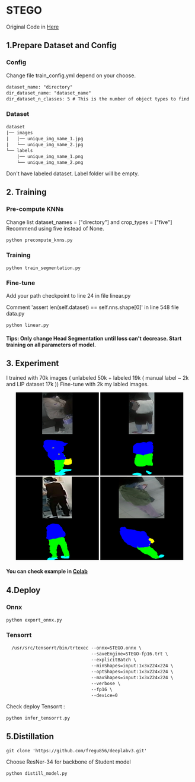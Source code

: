 # STEGO
Original Code in [Here](https://github.com/mhamilton723/STEGO)

## 1.Prepare Dataset and Config
### Config
Change file train_config.yml depend on your choose. 
```
dataset_name: "directory"
dir_dataset_name: "dataset_name"
dir_dataset_n_classes: 5 # This is the number of object types to find
```
### Dataset 

```
dataset
|── images
|   |── unique_img_name_1.jpg
|   └── unique_img_name_2.jpg
└── labels
    |── unique_img_name_1.png
    └── unique_img_name_2.png
```
Don't have labeled dataset. Label folder will be empty.


## 2. Training
### Pre-compute KNNs
Change list dataset_names = ["directory"] and crop_types = ["five"]
Recommend using five instead of None.
```
python precompute_knns.py
```
### Training 
```
python train_segmentation.py
```
### Fine-tune
Add your path checkpoint to line 24 in file linear.py

Comment 'assert len(self.dataset) == self.nns.shape[0]' in line 548 file data.py
```
python linear.py
```
#### Tips: Only change Head Segmentation until loss can't decrease. Start training on all parameters of model.

## 3. Experiment
I trained with 70k images ( unlabeled 50k + labeled 19k ( manual label ~ 2k and LIP dataset 17k ))
Fine-tune with 2k my labled images. 

<p align="center">
  <img src="images/2100.png" width="224" height="224" title="hover text">
  <img src="images/18400.png" width="224" height="224" title="hover text">
  <img src="images/21000.png" width="224" height="224" title="hover text">
    <img src="images/104200.png" width="224" height="224" title="hover text">
</p>

#### You can check example in [Colab](STEGO.ipynb)

## 4.Deploy

### Onnx
```
python export_onnx.py
```
### Tensorrt
```
  /usr/src/tensorrt/bin/trtexec --onnx=STEGO.onnx \
                                --saveEngine=STEGO-fp16.trt \
                                --explicitBatch \
                                --minShapes=input:1x3x224x224 \
                                --optShapes=input:1x3x224x224 \
                                --maxShapes=input:1x3x224x224 \
                                --verbose \
                                --fp16 \
                                --device=0
```

Check deploy Tensorrt :
```
python infer_tensorrt.py
```

## 5.Distillation
```
git clone 'https://github.com/fregu856/deeplabv3.git'
```
Choose ResNer-34 for backbone of Student model
```
python distill_model.py
```



